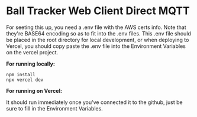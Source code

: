 # Ball Tracker Web Client Direct MQTT 

For seeting this up, you need a .env file with the AWS certs info. Note that they're BASE64 encoding so as to fit into the .env files. This .env file should be placed in the root directory for local development, or when deploying to Vercel, you should copy paste the .env file into the Environment Variables on the vercel project.

**For running locally:**
```
npm install 
npx vercel dev
```

**For running on Vercel:**

It should run immediately once you've connected it to the github, just be sure to fill in the Environment Variables. 
